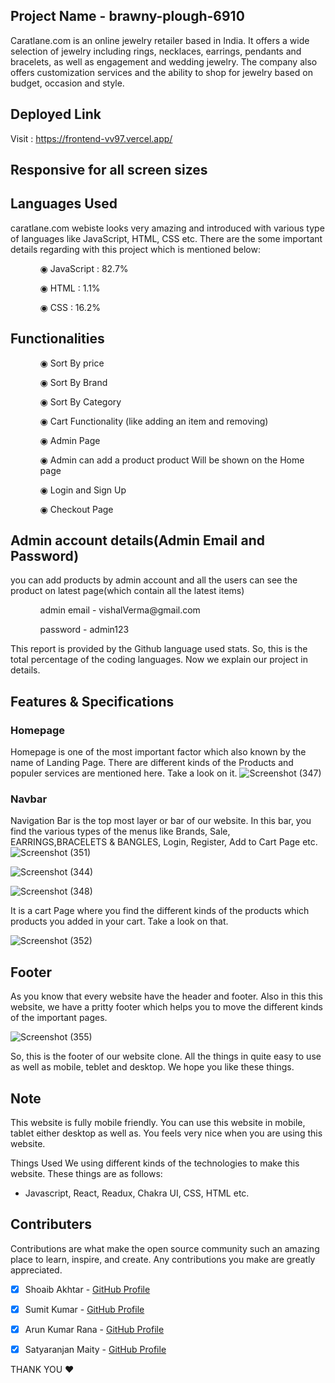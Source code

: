 ## Project Name - brawny-plough-6910	
Caratlane.com is an online jewelry retailer based in India. It offers a wide selection of jewelry including rings, necklaces, earrings, pendants and bracelets, as well as engagement and wedding jewelry. The company also offers customization services and the ability to shop for jewelry based on budget, occasion and style.
## Deployed Link

Visit : https://frontend-vv97.vercel.app/

## Responsive for all screen sizes

## Languages Used

caratlane.com webiste looks very amazing and introduced with various type of languages like JavaScript, HTML, CSS etc. There are the some important details regarding with this project which is mentioned below:

<ul dir="auto">
 <ol dir="auto">◉ JavaScript : 82.7%</ol>
 <ol dir="auto">◉ HTML : 1.1%</ol>
 <ol dir="auto">◉ CSS : 16.2%</ol>
 </ul>
 
 ## Functionalities
 
 <ul dir="auto">
 
 <ol dir="auto">◉ Sort By price </ol>
 <ol dir="auto">◉ Sort By Brand</ol>
 <ol dir="auto">◉ Sort By Category</ol>
 <ol dir="auto">◉ Cart Functionality (like adding an item and removing) </ol>
 <ol dir="auto">◉ Admin Page</ol>
 <ol dir="auto">◉ Admin can add a product product Will be shown on the Home page </ol>
 <ol dir="auto">◉ Login and Sign Up </ol>
  <ol dir="auto">◉ Checkout Page</ol>
 
 </ul>
 
 ## Admin account details(Admin Email and Password)
 
 <p>you can add products by admin account and all the users can see the product on latest page(which contain all the latest items)</p>
 
  <ul dir="auto">
 
 <ol dir="auto">admin email - vishalVerma@gmail.com</ol>
 <ol dir="auto">password - admin123</ol>
 
 </ul>

This report is provided by the Github language used stats. So, this is the total percentage of the coding languages. Now we explain our project in details.

## Features & Specifications

### Homepage

Homepage is one of the most important factor which also known by the name of Landing Page. There are different kinds of the Products and populer services are mentioned here. Take a look on it.
![Screenshot (347)](https://user-images.githubusercontent.com/107980582/229372713-a245b7a6-502b-48d7-9fde-3ed0bba6f0e8.png)


### Navbar

Navigation Bar is the top most layer or bar of our website. In this bar, you find the various types of the menus like Brands, Sale, EARRINGS,BRACELETS & BANGLES, Login, Register, Add to Cart Page etc.
![Screenshot (351)](https://user-images.githubusercontent.com/107980582/229374199-9f426418-8ff2-402b-82e0-8c787c15697b.png)

![Screenshot (344)](https://user-images.githubusercontent.com/107980582/229374566-b766ce57-f3b6-40ae-98d7-01a6591e5e0f.png)



![Screenshot (348)](https://user-images.githubusercontent.com/107980582/229372837-4f329133-069f-4a5a-845f-79eb1644f841.png)



It is a cart Page where you find the different kinds of the products which products you added in your cart. Take a look on that.

![Screenshot (352)](https://user-images.githubusercontent.com/107980582/229373576-49f15a38-4f73-432b-bce3-0b646d1658ac.png)

## Footer

As you know that every website have the header and footer. Also in this this website, we have a pritty footer which helps you to move the different kinds of the important pages.


![Screenshot (355)](https://user-images.githubusercontent.com/107980582/229373691-d2a5732e-c8bb-442f-9ba8-00be919dd1f4.png)

So, this is the footer of our website clone. All the things in quite easy to use as well as mobile, teblet and desktop. We hope you like these things.

## Note

This website is fully mobile friendly. You can use this website in mobile, tablet either desktop as well as. You feels very nice when you are using this website.

Things Used
We using different kinds of the technologies to make this website. These things are as follows:

- Javascript, React, Readux, Chakra UI, CSS, HTML etc.

## Contributers

 Contributions are what make the open source community such an amazing place to learn, inspire, and create. Any contributions you make are greatly appreciated.

<!-- - [x] Vishal Verma - [GitHub Profile](https://github.com/Vv97) -->
- [x] Shoaib Akhtar - [GitHub Profile](https://github.com/ShoaibSanjri) 
- [x] Sumit Kumar - [GitHub Profile](https://github.com/sumitkprasad123)
- [x] Arun Kumar Rana - [GitHub Profile](https://github.com/arun24hrs)
- [x] Satyaranjan Maity - [GitHub Profile](https://github.com/Satyaranjan8414)


THANK YOU ❤
